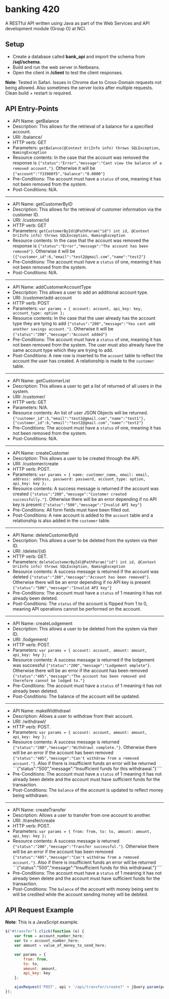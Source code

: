 # banking 420
A RESTful API written using Java as part of the Web Services and API development module (Group O) at NCI.

## Setup

- Create a database called **bank_api** and import the schema from **/sql/schema**.
- Build and run the web server in Netbeans.
- Open the client in **/client** to test the client responses.

**Note**: Tested in Safari. Issues in Chrome due to Cross-Domain requests not being allowed. Also sometimes the server locks after multiple requests. Clean build + restart is required.

## API Entry-Points

- API Name: getBalance
- Description: This allows for the retrieval of a balance for a specified account.
- URI: /balance/
- HTTP verb: GET
- Parameters: ```getBalance(@Context UriInfo info) throws SQLException, NamingException```
- Resource contents: In the case that the account was removed the response is ```{"status":"Error","message":"Cant view the balance of a removed account."}```. Otherwise it will be ```{"account":"f33980f5","balance":"0.0000"}```
- Pre-Conditions: The account must have a ```status``` of one, meaning it has not been removed from the system.
- Post-Conditions: N/A.

---

- API Name: getCustomerByID
- Description: This allows for the retrieval of customer information via the customer ID.
- URI: /customer/id
- HTTP verb: GET
- Parameters: ```getCustomerById(@PathParam("id") int id, @Context UriInfo info) throws SQLException, NamingException```
- Resource contents: In the case that the account was removed the response is ```{"status":"Error","message":"The account has been removed"}```. Otherwise it will be ```[{"customer_id":6,"email":"test2@gmail.com","name":"test2"}```
- Pre-Conditions: The account must have a ```status``` of one, meaning it has not been removed from the system.
- Post-Conditions: N/A.

---

- API Name: addCustomerAccountType
- Description: This allows a user to add an additional account type.
- URI: /customer/add-account
- HTTP verb: POST
- Parameters: ```var params = { account: account, api_key: key, account_type: option };```
- Resource contents: In the case that the user already has the account type they are tying to add ```{"status":"200","message":"You cant add another savings account."}```. Otherwise it will be ```{"status":"200","message":"Account added"}```
- Pre-Conditions: The account must have a ```status``` of one, meaning it has not been removed from the system. The user must also already have the same account type which they are trying to add.
- Post-Conditions: A new row is inserted to the ```account``` table to reflect the account the user has created. A relationship is made to the ```customer``` table.

---

- API Name: getCustomerList
- Description: This allows a user to get a list of returned of all users in the system.
- URI: /customer/
- HTTP verb: GET
- Parameters: N/A.
- Resource contents: An list of user JSON Objects will be returned. ```{"customer_id":5,"email":"test1@gmail.com","name":"test1"},{"customer_id":6,"email":"test2@gmail.com","name":"test2"}```
- Pre-Conditions: The account must have a ```status``` of one, meaning it has not been removed from the system.
- Post-Conditions: N/A.

---

- API Name: createCustomer
- Description: This allows a user to be created through the API.
- URI: /customer/create
- HTTP verb: POST.
- Parameters: ```var params = { name: customer_name, email: email, address: address, password: password, account_type: option, api_key: key };```
- Resource contents: A success message is returned if the account was created ```{"status":"200","message":"Customer created successfully."}```. Otherwise there will be an error depending if no API key is present ```{"status":"500","message":"Invalid API key"}```
- Pre-Conditions: All form fields must have been filled out.
- Post-Conditions: A new account is added to the ```account``` table and a relationship is also added in the ```customer``` table.

---

- API Name: deleteCustomerById
- Description: This allows a user to be deleted from the system via their ID.
- URI: /delete/{id}
- HTTP verb: GET.
- Parameters: ```deleteCustomerById(@PathParam("id") int id, @Context UriInfo info) throws SQLException, NamingException```
- Resource contents: A success message is returned if the account was deleted ```{"status":"200","message":"Account has been removed"}```. Otherwise there will be an error depending if no API key is present ```{"status":"500","message":"Invalid API key"}```
- Pre-Conditions: The account must have a ```status``` of 1 meaning it has not already been deleted.
- Post-Conditions: The ```status``` of the account is flipped from 1 to 0, meaning API operations cannot be performed on the account.

---

- API Name: createLodgement
- Description: This allows a user to be deleted from the system via their ID.
- URI: /lodgement/
- HTTP verb: POST.
- Parameters: ```var params = { account: account, amount: amount, api_key: key };```
- Resource contents: A success message is returned if the lodgement was successful ```{"status":"200","message":"Lodgement omplete"}```. Otherwise there will be an error if the account has been removed ```{"status":"405","message":"The account has been removed and therefore cannot be lodged to."}```
- Pre-Conditions: The account must have a ```status``` of 1 meaning it has not already been deleted.
- Post-Conditions: The balance of the account will be updated.

---

- API Name: makeWidthdrawl
- Description: Allows a user to withdraw from their account.
- URI: /withdrawl/
- HTTP verb: POST.
- Parameters: ```var params = { account: account, amount: amount, api_key: key };```
- Resource contents: A success message is returned ```{"status":"200","message":"Withdrawl complete."}```. Otherwise there will be an error if the account has been removed ```{"status":"405","message":"Can't withdraw from a removed account."}```. Also if there is insufficient funds an error will be returned ```{"status":"500","message":"Insufficient funds for this withdrawal."}````
- Pre-Conditions: The account must have a ```status``` of 1 meaning it has not already been delete and the account must have sufficient funds for the transaction.
- Post-Conditions: The ```balance``` of the account is updated to reflect money being withdrawn.

---

- API Name: createTransfer
- Description: Allows a user to transfer from one account to another.
- URI: /transfer/create
- HTTP verb: POST.
- Parameters: ```var params = { from: from, to: to, amount: amount, api_key: key };```
- Resource contents: A success message is returned ```{"status":"200","message":"Transfer successful."}```. Otherwise there will be an error if the account has been removed ```{"status":"405","message":"Can't withdraw from a removed account."}```. Also if there is insufficient funds an error will be returned ```{"status":"500","message":"Insufficient funds for this withdrawal."}````
- Pre-Conditions: The account must have a ```status``` of 1 meaning it has not already been delete and the account must have sufficient funds for the transaction.
- Post-Conditions: The ```balance``` of the account with money being sent to will be credited while the account sending money will be debited.

## API Request Example

**Note**: This is a JavaScript example.

```javascript
$("#transfer").click(function (e) {
    var from = account_number_here;
    var to = account_number_here;
    var amount = value_of_money_to_send_here;

    var params = {
        from: from,
        to: to,
        amount: amount,
        api_key: key
    };

    ajaxRequest('POST', api + '/api/transfer/create?' + jQuery.param(params));
});
```
